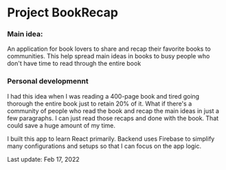 # Project BookRecap

### Main idea:
An application for book lovers to share and recap their favorite books to communities. This help spread main ideas in books to busy people who don't have time to read through the entire book

### Personal developmennt
I had this idea when I was reading a 400-page book and tired going thorough the entire book just to retain 20% of it. What if there's a community of people who read the book and recap the main ideas in just a few paragraphs. I can just read those recaps and done with the book. That could save a huge amount of my time. 

I built this app to learn React primarily. Backend  uses Firebase to simplify many configurations and setups so that I can focus on the app logic.

Last update: Feb 17, 2022
